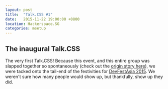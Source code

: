 ```yaml
---
layout: post
title:  "Talk.CSS #1"
date:   2015-11-22 19:00:00 +0800
location: Hackerspace.SG
categories: meetup
---
```

## The inaugural Talk.CSS

The very first Talk.CSS! Because this event, and this entire group was slapped together so spontaneously (check out the [origin story here]()), we were tacked onto the tail-end of the festivities for [DevFestAsia 2015](http://2015.devfest.asia/). We weren't sure how many people would show up, but thankfully, show up they did. 

<div class="c-meetup-info">
</div>
